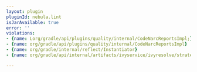```yaml
---
layout: plugin
pluginId: nebula.lint
isJarAvailable: true
error: ''
violations:
- {name: Lorg/gradle/api/plugins/quality/internal/CodeNarcReportsImpl;}
- {name: org/gradle/api/plugins/quality/internal/CodeNarcReportsImpl}
- {name: org/gradle/internal/reflect/Instantiator}
- {name: org/gradle/api/internal/artifacts/ivyservice/ivyresolve/strategy/LatestVersionSelector}

---
```

